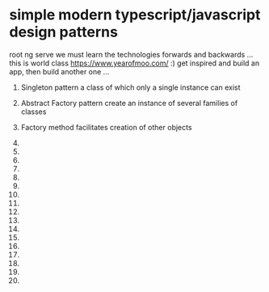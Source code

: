 # simple modern typescript/javascript design patterns

root ng serve
we must learn the technologies forwards and backwards ... 
this is world class https://www.yearofmoo.com/ :)
get inspired and build an app, then build another one ...

1. Singleton pattern
a class of which only a single instance can exist

2. Abstract Factory pattern
create an instance of several families of classes

3. Factory method
facilitates creation of other objects

4.

5.

6.

7.

8.

9.

10.

11.

12.

13.

14.

15.

16.

17.

18.

19.

20.

